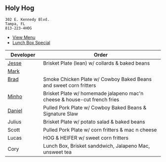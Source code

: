 
## Holy Hog

```
302 E. Kennedy Blvd.
Tampa, FL
813-223-4HOG
```

* [View Menu](https://www.holyhogbbq.com/menu/)
* [Lunch Box Special](http://www.holyhogbbq.com/bbq-lunch-box-special/)

Developer     | Order
--------------|---------------------
[Jesse](https://github.com/jessecurry)              | Brisket Plate (lean) w/ collards & baked beans
[Mark](http://github.com/mark-smithtb)              |                  | 
[Brad](https://github.com/bself)                    | Smoke Chicken Plate w/ Cowboy Baked Beans and sweet corn fritters
[Minho](https://github.com/minhochoi)               | Brisket Plate w/ homemade jalapeno mac'n cheese & house-cut french fries
[Daniel](https://github.come/dtartaglia)            | Pulled Pork Plate w/ Cowboy Baked Beans & Signature Slaw
Julius                                              | Brisket Plate w/ potato salad & baked beans
Scott                                               | Pulled Pork Plate w/ corn fritters & mac n cheese
Lucas                                               | HOG & HEIFER w/ sweet corn fritters
Cory                                                | Lunch Box, Brisket sanddwich, Jalapeno Mac, unsweet tea
